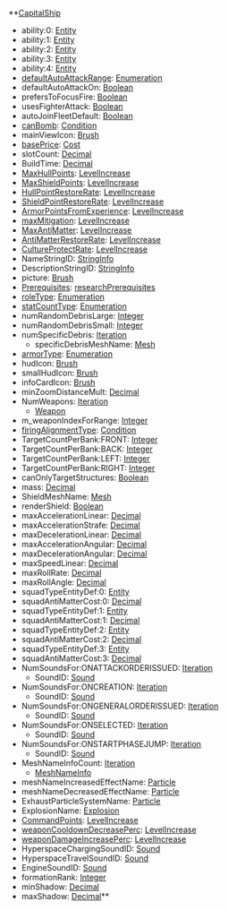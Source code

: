 **[CapitalShip](CapitalShip.md)
  * ability:0: [Entity](Entity.md)
  * ability:1: [Entity](Entity.md)
  * ability:2: [Entity](Entity.md)
  * ability:3: [Entity](Entity.md)
  * ability:4: [Entity](Entity.md)
  * [defaultAutoAttackRange](defaultAutoAttackRange.md): [Enumeration](Enumeration.md)
  * defaultAutoAttackOn: [Boolean](Boolean.md)
  * prefersToFocusFire: [Boolean](Boolean.md)
  * usesFighterAttack: [Boolean](Boolean.md)
  * autoJoinFleetDefault: [Boolean](Boolean.md)
  * [canBomb](canBomb.md): [Condition](Condition.md)
  * mainViewIcon: [Brush](Brush.md)
  * [basePrice](Cost.md): [Cost](Cost.md)
  * slotCount: [Decimal](Decimal.md)
  * BuildTime: [Decimal](Decimal.md)
  * [MaxHullPoints](LevelIncrease.md): [LevelIncrease](LevelIncrease.md)
  * [MaxShieldPoints](LevelIncrease.md): [LevelIncrease](LevelIncrease.md)
  * [HullPointRestoreRate](LevelIncrease.md): [LevelIncrease](LevelIncrease.md)
  * [ShieldPointRestoreRate](LevelIncrease.md): [LevelIncrease](LevelIncrease.md)
  * [ArmorPointsFromExperience](LevelIncrease.md): [LevelIncrease](LevelIncrease.md)
  * [maxMitigation](LevelIncrease.md): [LevelIncrease](LevelIncrease.md)
  * [MaxAntiMatter](LevelIncrease.md): [LevelIncrease](LevelIncrease.md)
  * [AntiMatterRestoreRate](LevelIncrease.md): [LevelIncrease](LevelIncrease.md)
  * [CultureProtectRate](LevelIncrease.md): [LevelIncrease](LevelIncrease.md)
  * NameStringID: [StringInfo](StringInfo.md)
  * DescriptionStringID: [StringInfo](StringInfo.md)
  * picture: [Brush](Brush.md)
  * [Prerequisites](researchPrerequisites.md): [researchPrerequisites](researchPrerequisites.md)
  * [roleType](roleType.md): [Enumeration](Enumeration.md)
  * [statCountType](statCountType.md): [Enumeration](Enumeration.md)
  * numRandomDebrisLarge: [Integer](Integer.md)
  * numRandomDebrisSmall: [Integer](Integer.md)
  * numSpecificDebris: [Iteration](Iteration.md)
    * specificDebrisMeshName: [Mesh](Mesh.md)
  * [armorType](armorType.md): [Enumeration](Enumeration.md)
  * hudIcon: [Brush](Brush.md)
  * smallHudIcon: [Brush](Brush.md)
  * infoCardIcon: [Brush](Brush.md)
  * minZoomDistanceMult: [Decimal](Decimal.md)
  * NumWeapons: [Iteration](Iteration.md)
    * [Weapon](Weapon.md)
  * m\_weaponIndexForRange: [Integer](Integer.md)
  * [firingAlignmentType](firingAlignmentType.md): [Condition](Condition.md)
  * TargetCountPerBank:FRONT: [Integer](Integer.md)
  * TargetCountPerBank:BACK: [Integer](Integer.md)
  * TargetCountPerBank:LEFT: [Integer](Integer.md)
  * TargetCountPerBank:RIGHT: [Integer](Integer.md)
  * canOnlyTargetStructures: [Boolean](Boolean.md)
  * mass: [Decimal](Decimal.md)
  * ShieldMeshName: [Mesh](Mesh.md)
  * renderShield: [Boolean](Boolean.md)
  * maxAccelerationLinear: [Decimal](Decimal.md)
  * maxAccelerationStrafe: [Decimal](Decimal.md)
  * maxDecelerationLinear: [Decimal](Decimal.md)
  * maxAccelerationAngular: [Decimal](Decimal.md)
  * maxDecelerationAngular: [Decimal](Decimal.md)
  * maxSpeedLinear: [Decimal](Decimal.md)
  * maxRollRate: [Decimal](Decimal.md)
  * maxRollAngle: [Decimal](Decimal.md)
  * squadTypeEntityDef:0: [Entity](Entity.md)
  * squadAntiMatterCost:0: [Decimal](Decimal.md)
  * squadTypeEntityDef:1: [Entity](Entity.md)
  * squadAntiMatterCost:1: [Decimal](Decimal.md)
  * squadTypeEntityDef:2: [Entity](Entity.md)
  * squadAntiMatterCost:2: [Decimal](Decimal.md)
  * squadTypeEntityDef:3: [Entity](Entity.md)
  * squadAntiMatterCost:3: [Decimal](Decimal.md)
  * NumSoundsFor:ONATTACKORDERISSUED: [Iteration](Iteration.md)
    * SoundID: [Sound](Sound.md)
  * NumSoundsFor:ONCREATION: [Iteration](Iteration.md)
    * SoundID: [Sound](Sound.md)
  * NumSoundsFor:ONGENERALORDERISSUED: [Iteration](Iteration.md)
    * SoundID: [Sound](Sound.md)
  * NumSoundsFor:ONSELECTED: [Iteration](Iteration.md)
    * SoundID: [Sound](Sound.md)
  * NumSoundsFor:ONSTARTPHASEJUMP: [Iteration](Iteration.md)
    * SoundID: [Sound](Sound.md)
  * MeshNameInfoCount: [Iteration](Iteration.md)
    * [MeshNameInfo](MeshNameInfo.md)
  * meshNameIncreasedEffectName: [Particle](Particle.md)
  * meshNameDecreasedEffectName: [Particle](Particle.md)
  * ExhaustParticleSystemName: [Particle](Particle.md)
  * ExplosionName: [Explosion](Explosion.md)
  * [CommandPoints](LevelIncrease.md): [LevelIncrease](LevelIncrease.md)
  * [weaponCooldownDecreasePerc](LevelIncrease.md): [LevelIncrease](LevelIncrease.md)
  * [weaponDamageIncreasePerc](LevelIncrease.md): [LevelIncrease](LevelIncrease.md)
  * HyperspaceChargingSoundID: [Sound](Sound.md)
  * HyperspaceTravelSoundID: [Sound](Sound.md)
  * EngineSoundID: [Sound](Sound.md)
  * formationRank: [Integer](Integer.md)
  * minShadow: [Decimal](Decimal.md)
  * maxShadow: [Decimal](Decimal.md)**
